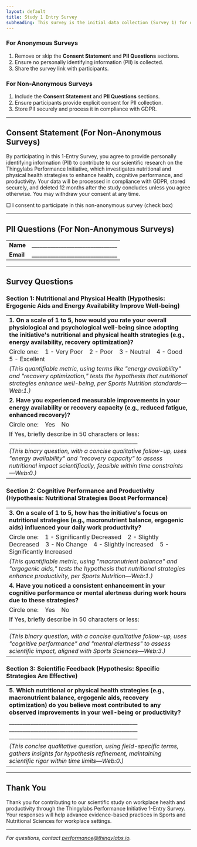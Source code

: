 ```yaml
---
layout: default
title: Study 1 Entry Survey
subheading: This survey is the initial data collection (Survey 1) for our scientific study on how nutritional and physical health strategies (e.g., ergogenic aids, energy availability, recovery optimization) influence employee health, cognitive performance, and workplace productivity at Thingylabs GmbH. It can be conducted as either <b>anonymous</b> or <b>non-anonymous</b>, depending on your needs. Follow the steps below to customize it for your team.
---
```


<!-- surveys/s1-entry-survey.md -->
### For Anonymous Surveys
1. Remove or skip the **Consent Statement** and **PII Questions** sections.
2. Ensure no personally identifying information (PII) is collected.
3. Share the survey link with participants.

### For Non-Anonymous Surveys
1. Include the **Consent Statement** and **PII Questions** sections.
2. Ensure participants provide explicit consent for PII collection.
3. Store PII securely and process it in compliance with GDPR.

---

## Consent Statement (For Non-Anonymous Surveys)
By participating in this 1-Entry Survey, you agree to provide personally identifying information (PII) to contribute to our scientific research on the Thingylabs Performance Initiative, which investigates nutritional and physical health strategies to enhance health, cognitive performance, and productivity. Your data will be processed in compliance with GDPR, stored securely, and deleted 12 months after the study concludes unless you agree otherwise. You may withdraw your consent at any time.

<p class="print-consent">
□ I consent to participate in this non-anonymous survey (check box)
</p>

---

## PII Questions (For Non-Anonymous Surveys)
<table>
  <tr>
    <td><strong>Name</strong></td>
    <td class="write-in">________________________________</td>
  </tr>
  <tr>
    <td><strong>Email</strong></td>
    <td class="write-in">________________________________</td>
  </tr>
</table>

---

## Survey Questions
### Section 1: Nutritional and Physical Health (Hypothesis: Ergogenic Aids and Energy Availability Improve Well-being)
<table>
  <tr>
    <td colspan="2">
      <strong>1. On a scale of 1 to 5, how would you rate your overall physiological and psychological well-being since adopting the initiative's nutritional and physical health strategies (e.g., energy availability, recovery optimization)?</strong>
    </td>
  </tr>
  <tr>
    <td colspan="2" class="print-options">
      Circle one: &nbsp;&nbsp; 1 - Very Poor &nbsp;&nbsp; 2 - Poor &nbsp;&nbsp; 3 - Neutral &nbsp;&nbsp; 4 - Good &nbsp;&nbsp; 5 - Excellent
    </td>
  </tr>
  <tr>
    <td colspan="2" class="note">
      <em>(This quantifiable metric, using terms like "energy availability" and "recovery optimization," tests the hypothesis that nutritional strategies enhance well-being, per Sports Nutrition standards—Web:1.)</em>
    </td>
  </tr>
  <tr>
    <td colspan="2">
      <strong>2. Have you experienced measurable improvements in your energy availability or recovery capacity (e.g., reduced fatigue, enhanced recovery)?</strong>
    </td>
  </tr>
  <tr>
    <td colspan="2" class="print-options">
      Circle one: &nbsp;&nbsp; Yes &nbsp;&nbsp; No
    </td>
  </tr>
  <tr>
    <td colspan="2">
      If Yes, briefly describe in 50 characters or less:<br>  
      <span class="write-in long">________________________________________________</span>
    </td>
  </tr>
  <tr>
    <td colspan="2" class="note">
      <em>(This binary question, with a concise qualitative follow-up, uses "energy availability" and "recovery capacity" to assess nutritional impact scientifically, feasible within time constraints—Web:0.)</em>
    </td>
  </tr>
</table>

### Section 2: Cognitive Performance and Productivity (Hypothesis: Nutritional Strategies Boost Performance)
<table>
  <tr>
    <td colspan="2">
      <strong>3. On a scale of 1 to 5, how has the initiative's focus on nutritional strategies (e.g., macronutrient balance, ergogenic aids) influenced your daily work productivity?</strong>
    </td>
  </tr>
  <tr>
    <td colspan="2" class="print-options">
      Circle one: &nbsp;&nbsp; 1 - Significantly Decreased &nbsp;&nbsp; 2 - Slightly Decreased &nbsp;&nbsp; 3 - No Change &nbsp;&nbsp; 4 - Slightly Increased &nbsp;&nbsp; 5 - Significantly Increased
    </td>
  </tr>
  <tr>
    <td colspan="2" class="note">
      <em>(This quantifiable metric, using "macronutrient balance" and "ergogenic aids," tests the hypothesis that nutritional strategies enhance productivity, per Sports Nutrition—Web:1.)</em>
    </td>
  </tr>
  <tr>
    <td colspan="2">
      <strong>4. Have you noticed a consistent enhancement in your cognitive performance or mental alertness during work hours due to these strategies?</strong>
    </td>
  </tr>
  <tr>
    <td colspan="2" class="print-options">
      Circle one: &nbsp;&nbsp; Yes &nbsp;&nbsp; No
    </td>
  </tr>
  <tr>
    <td colspan="2">
      If Yes, briefly describe in 50 characters or less:<br>  
      <span class="write-in long">________________________________________________</span>
    </td>
  </tr>
  <tr>
    <td colspan="2" class="note">
      <em>(This binary question, with a concise qualitative follow-up, uses "cognitive performance" and "mental alertness" to assess scientific impact, aligned with Sports Sciences—Web:3.)</em>
    </td>
  </tr>
</table>

### Section 3: Scientific Feedback (Hypothesis: Specific Strategies Are Effective)
<table>
  <tr>
    <td colspan="2">
      <strong>5. Which nutritional or physical health strategies (e.g., macronutrient balance, ergogenic aids, recovery optimization) do you believe most contributed to any observed improvements in your well-being or productivity?</strong>
    </td>
  </tr>
  <tr>
    <td colspan="2">
      <div class="write-in-box">
        <span class="write-in-line">________________________________________________</span>
        <span class="write-in-line">________________________________________________</span>
        <span class="write-in-line">________________________________________________</span>
      </div>
    </td>
  </tr>
  <tr>
    <td colspan="2" class="note">
      <em>(This concise qualitative question, using field-specific terms, gathers insights for hypothesis refinement, maintaining scientific rigor within time limits—Web:0.)</em>
    </td>
  </tr>
</table>

---

## Thank You
Thank you for contributing to our scientific study on workplace health and productivity through the Thingylabs Performance Initiative 1-Entry Survey. Your responses will help advance evidence-based practices in Sports and Nutritional Sciences for workplace settings.

---

*For questions, contact [performance@thingylabs.io](mailto:performance@thingylabs.io).*
